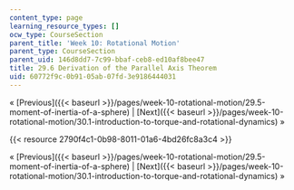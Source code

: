 ```yaml
---
content_type: page
learning_resource_types: []
ocw_type: CourseSection
parent_title: 'Week 10: Rotational Motion'
parent_type: CourseSection
parent_uid: 146d8dd7-7c99-bbaf-ceb8-ed10af8bee47
title: 29.6 Derivation of the Parallel Axis Theorem
uid: 60772f9c-0b91-05ab-07fd-3e9186444031
---
```


« [Previous]({{< baseurl >}}/pages/week-10-rotational-motion/29.5-moment-of-inertia-of-a-sphere) | [Next]({{< baseurl >}}/pages/week-10-rotational-motion/30.1-introduction-to-torque-and-rotational-dynamics) »

{{< resource 2790f4c1-0b98-8011-01a6-4bd26fc8a3c4 >}}

« [Previous]({{< baseurl >}}/pages/week-10-rotational-motion/29.5-moment-of-inertia-of-a-sphere) | [Next]({{< baseurl >}}/pages/week-10-rotational-motion/30.1-introduction-to-torque-and-rotational-dynamics) »